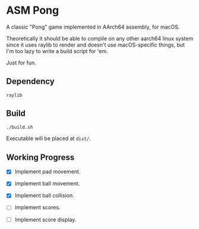 # ASM Pong

A classic "Pong" game implemented in AArch64 assembly, for macOS.

Theoretically it should be able to compile on any other aarch64 linux system since it uses raylib to render and doesn't use macOS-specific things, but I'm too lazy to write a build script for 'em.

Just for fun.

## Dependency
`raylib`

## Build
```sh
./build.sh
```
Executable will be placed at `dist/`.

## Working Progress
- [x] Implement pad movement.
- [x] Implement ball movement.
- [x] Implement ball collision.
- [ ] Implement scores.
- [ ] Implement score display.


